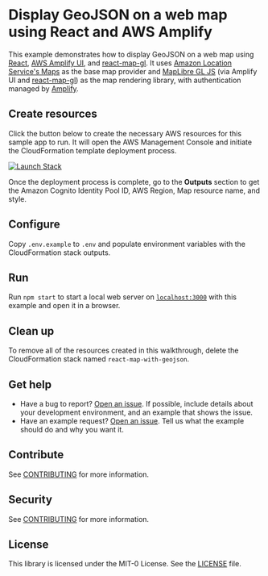 # Display GeoJSON on a web map using React and AWS Amplify

This example demonstrates how to display GeoJSON on a web map using [React](https://react.dev/),
[AWS Amplify UI](https://ui.docs.amplify.aws/?platform=react), and
[react-map-gl](https://visgl.github.io/react-map-gl/). It uses [Amazon Location Service's
Maps](https://aws.amazon.com/location/) as the base map provider and [MapLibre GL
JS](https://maplibre.org/maplibre-gl-js-docs/api/) (via Amplify UI and
[react-map-gl](https://visgl.github.io/react-map-gl/)) as the map rendering library, with
authentication managed by [Amplify](https://aws.amazon.com/amplify/).

## Create resources

Click the button below to create the necessary AWS resources for this sample app to run. It will
open the AWS Management Console and initiate the CloudFormation template deployment process.

[![Launch Stack](https://amazon-location-cloudformation-templates.s3.us-west-2.amazonaws.com/cfn-launch-stack-button.svg)](https://console.aws.amazon.com/cloudformation/home?#/stacks/quickcreate?stackName=react-map-with-geojson-example&templateURL=https://amazon-location-cloudformation-templates.s3.us-west-2.amazonaws.com/samples/web-react-map-with-geojson/template.yaml)

Once the deployment process is complete, go to the **Outputs** section to get the Amazon Cognito
Identity Pool ID, AWS Region, Map resource name, and style.

## Configure

Copy `.env.example` to `.env` and populate environment variables with the CloudFormation stack
outputs.

## Run

Run `npm start` to start a local web server on [`localhost:3000`](http://localhost:3000/) with this
example and open it in a browser.

## Clean up

To remove all of the resources created in this walkthrough, delete the CloudFormation stack named
`react-map-with-geojson`.

## Get help

* Have a bug to report? [Open an
  issue](https://github.com/aws-geospatial/code-example-web-react-map-with-geojson/issues/new). If
  possible, include details about your development environment, and an example that shows the issue.
* Have an example request? [Open an
  issue](https://github.com/aws-samples/amazon-location-samples/issues/new). Tell us what the
  example should do and why you want it.

## Contribute

See [CONTRIBUTING](../CONTRIBUTING.md) for more information.

## Security

See [CONTRIBUTING](../CONTRIBUTING.md#security-issue-notifications) for more information.

## License

This library is licensed under the MIT-0 License. See the [LICENSE](../LICENSE) file.
